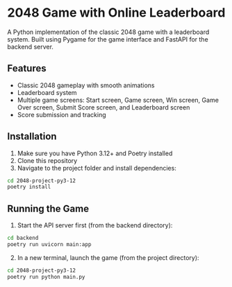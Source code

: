 # 2048 Game with Online Leaderboard

A Python implementation of the classic 2048 game with a leaderboard system. Built using Pygame for the game interface and FastAPI for the backend server.

## Features

- Classic 2048 gameplay with smooth animations
- Leaderboard system
- Multiple game screens: Start screen, Game screen, Win screen, Game Over screen, Submit Score screen, and Leaderboard screen
- Score submission and tracking

## Installation

1. Make sure you have Python 3.12+ and Poetry installed
2. Clone this repository
3. Navigate to the project folder and install dependencies:
```bash
cd 2048-project-py3-12
poetry install
```

## Running the Game

1. Start the API server first (from the backend directory):
```bash
cd backend
poetry run uvicorn main:app
```
2. In a new terminal, launch the game (from the project directory):
```bash
cd 2048-project-py3-12
poetry run python main.py
```
